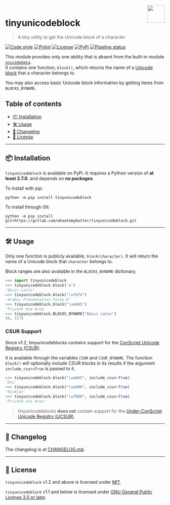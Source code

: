 <img src="./logo.png" width=55 height=55 align="right"/>

# tinyunicodeblock
> A tiny utility to get the Unicode block of a character

[![Code style](https://img.shields.io/badge/code%20style-black-000000.svg)](https://black.readthedocs.io/en/stable/)
[![Pylint](https://img.shields.io/badge/pylint-10.00/10.00-ffbf48)](https://pylint.pycqa.org/en/latest/)
[![License](https://img.shields.io/gitlab/license/whoatemybutter/tinyunicodeblock)](https://spdx.org/licenses/MIT.html)
[![PyPi](https://img.shields.io/pypi/v/tinyunicodeblock)](https://pypi.org/project/tinyunicodeblock/)
[![Pipeline status](https://gitlab.com/whoatemybutter/tinyunicodeblock/badges/master/pipeline.svg)](https://gitlab.com/whoatemybutter/tinyunicodeblock/-/commits/master)  

This module provides only one ability that is absent from the built-in module [`unicodedata`](https://docs.python.org/3/library/unicodedata.html).
<br/>
It contains one function, `block()`, which returns the name of a
[Unicode block](https://www.unicode.org/faq/blocks_ranges.html) that a character belongs to.

You may also access basic Unicode block information by getting items from `BLOCKS_BYNAME`.

## Table of contents
- [📦 Installation](#-installation)
- [🛠 Usage](#-usage)
- [📰 Changelog](#-changelog)
- [📜 License](#-license)

---

## 📦 Installation

`tinyunicodeblock` is available on PyPi. 
It requires a Python version of **at least 3.7.0.** and depends on **no packages**.

To install with pip:
```shell
python -m pip install tinyunicodeblock
```

To install through Git:
```shell
python -m pip install git+https://gitlab.com/whoatemybutter/tinyunicodeblock.git
```

---

## 🛠 Usage

Only one function is publicly available, `block(character)`.
It will return the name of a Unicode block that `character` belongs to.

Block ranges are also available in the `BLOCKS_BYNAME` dictionary.

```python
>>> import tinyunicodeblock
>>> tinyunicodeblock.block("a")
'Basic Latin'
>>> tinyunicodeblock.block("\ufdfd")
'Arabic Presentation Forms-A'
>>> tinyunicodeblock.block("\ue845")
'Private Use Area'
>>> tinyunicodeblock.BLOCKS_BYNAME["Basic Latin"]
(0, 127)
```

### CSUR Support
Since v1.2, tinyunicodeblocks contains support for the [ConScript Unicode Registry (CSUR)](https://www.evertype.com/standards/csur/).

It is available through the variables `CSUR` and `CSUR_BYNAME`.
The function `block()` will optionally include CSUR blocks in its results if the argument `include_csur=True` is passed to it.

```python
>>> tinyunicodeblock.block("\ue845", include_csur=True)
'Dni'
>>> tinyunicodeblock.block("\ue400", include_csur=True)
'Niskloz'
>>> tinyunicodeblock.block("\uf800", include_csur=True)
'Private Use Area'
```

> tinyunicodeblocks **does not** contain support for the [Under-ConScript Unicode Registry (UCSUR)](https://www.kreativekorp.com/ucsur/).
---

## 📰 Changelog

The changelog is at [CHANGELOG.md](CHANGELOG.md).

---

## 📜 License

`tinyunicodeblock` v1.2 and above is licensed under
[MIT](https://spdx.org/licenses/MIT.html).

`tinyunicodeblock` v1.1 and below is licensed under
[GNU General Public License 3.0 or later](https://spdx.org/licenses/GPL-3.0-or-later.html).